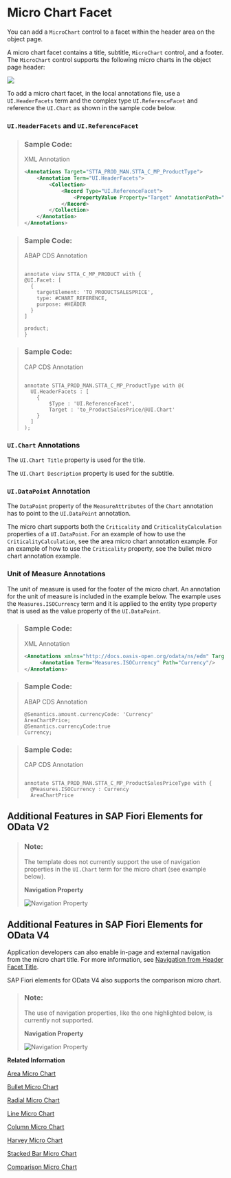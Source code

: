 <!-- loioe219fd0c85b842c69ac3a514e712ece5 -->

# Micro Chart Facet

You can add a `MicroChart` control to a facet within the header area on the object page.

A micro chart facet contains a title, subtitle, `MicroChart` control, and a footer. The `MicroChart` control supports the following micro charts in the object page header:



![](images/Micro_Chart_Facet_7e0b23a.png)

To add a micro chart facet, in the local annotations file, use a `UI.HeaderFacets` term and the complex type `UI.ReferenceFacet` and reference the `UI.Chart` as shown in the sample code below.



### `UI.HeaderFacets` and `UI.ReferenceFacet`

> ### Sample Code:  
> XML Annotation
> 
> ```xml
> <Annotations Target="STTA_PROD_MAN.STTA_C_MP_ProductType">
>     <Annotation Term="UI.HeaderFacets">
>         <Collection>
>             <Record Type="UI.ReferenceFacet">
>                 <PropertyValue Property="Target" AnnotationPath="to_ProductSalesPrice/@UI.Chart"/>
>             </Record>
>         </Collection>
>     </Annotation>
> </Annotations>
> 
> ```

> ### Sample Code:  
> ABAP CDS Annotation
> 
> ```
> 
> annotate view STTA_C_MP_PRODUCT with {
> @UI.Facet: [
>   {
>     targetElement: 'TO_PRODUCTSALESPRICE',
>     type: #CHART_REFERENCE,
>     purpose: #HEADER
>   }
> ]
> 
> product;
> }
> 
> ```

> ### Sample Code:  
> CAP CDS Annotation
> 
> ```
> 
> annotate STTA_PROD_MAN.STTA_C_MP_ProductType with @(
>   UI.HeaderFacets : [
>     {
>         $Type : 'UI.ReferenceFacet',
>         Target : 'to_ProductSalesPrice/@UI.Chart'
>     }
>   ]
> );
> 
> ```



### `UI.Chart` Annotations

The `UI.Chart Title` property is used for the title.

The `UI.Chart Description` property is used for the subtitle.



### `UI.DataPoint` Annotation

The `DataPoint` property of the `MeasureAttributes` of the `Chart` annotation has to point to the `UI.DataPoint` annotation.

The micro chart supports both the `Criticality` and `CriticalityCalculation` properties of a `UI.DataPoint`. For an example of how to use the `CriticalityCalculation`, see the area micro chart annotation example. For an example of how to use the `Criticality` property, see the bullet micro chart annotation example.



### Unit of Measure Annotations

The unit of measure is used for the footer of the micro chart. An annotation for the unit of measure is included in the example below. The example uses the `Measures.ISOCurrency` term and it is applied to the entity type property that is used as the value property of the `UI.DataPoint`.

> ### Sample Code:  
> XML Annotation
> 
> ```xml
> <Annotations xmlns="http://docs.oasis-open.org/odata/ns/edm" Target="STTA_PROD_MAN.STTA_C_MP_ProductSalesPriceType/AreaChartPrice">
>      <Annotation Term="Measures.ISOCurrency" Path="Currency"/>
> </Annotations>
> ```

> ### Sample Code:  
> ABAP CDS Annotation
> 
> ```
> @Semantics.amount.currencyCode: 'Currency'
> AreaChartPrice;
> @Semantics.currencyCode:true
> Currency;
> ```

> ### Sample Code:  
> CAP CDS Annotation
> 
> ```
> 
> annotate STTA_PROD_MAN.STTA_C_MP_ProductSalesPriceType with {
> 	@Measures.ISOCurrency : Currency
> 	AreaChartPrice
> 
> ```



<a name="loioe219fd0c85b842c69ac3a514e712ece5__section_l5h_1qp_btb"/>

## Additional Features in SAP Fiori Elements for OData V2

> ### Note:  
> The template does not currently support the use of navigation properties in the `UI.Chart` term for the micro chart \(see example below\).
> 
>    
>   
> **Navigation Property**
> 
>  ![](images/Chart_Limitation_02debb6.png "Navigation Property") 



<a name="loioe219fd0c85b842c69ac3a514e712ece5__section_nhk_hqp_btb"/>

## Additional Features in SAP Fiori Elements for OData V4

Application developers can also enable in-page and external navigation from the micro chart title. For more information, see [Navigation from Header Facet Title](navigation-from-header-facet-title-fa0ca22.md).

SAP Fiori elements for OData V4 also supports the comparison micro chart.

> ### Note:  
> The use of navigation properties, like the one highlighted below, is currently not supported.
> 
>    
>   
> **Navigation Property**
> 
>  ![](images/Navigation_Property_d2168a4.png "Navigation Property ") 

**Related Information**  


[Area Micro Chart](area-micro-chart-1467f2b.md "An area micro chart is a trend chart.")

[Bullet Micro Chart](bullet-micro-chart-b915166.md "The bullet chart features a single, primary measure (for example, current year-to-date revenue).")

[Radial Micro Chart](radial-micro-chart-51eb569.md "Radial micro charts displays a single percentage value.")

[Line Micro Chart](line-micro-chart-e5cb2af.md "A line chart is a basic type of chart used in many fields.")

[Column Micro Chart](column-micro-chart-1a4ecb8.md "A column chart uses vertical bars to compare multiple values over time or across categories.")

[Harvey Micro Chart](harvey-micro-chart-de4f8bf.md "")

[Stacked Bar Micro Chart](stacked-bar-micro-chart-9c93837.md "A stacked bar micro chart displays all the values from the backend for the configured measure as a percentage of the total measure value.")

[Comparison Micro Chart](comparison-micro-chart-9d126f1.md "A single measure value is shown against a maximum value. Only the first three values as received from the back end are shown.")

